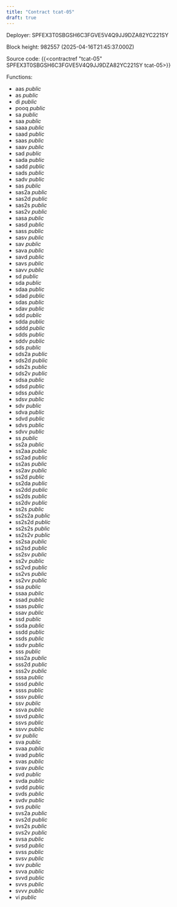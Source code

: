 ```yaml
---
title: "Contract tcat-05"
draft: true
---
```

Deployer: SPFEX3T0SBGSH6C3FGVE5V4Q9JJ9DZA82YC221SY


 



Block height: 982557 (2025-04-16T21:45:37.000Z)

Source code: {{<contractref "tcat-05" SPFEX3T0SBGSH6C3FGVE5V4Q9JJ9DZA82YC221SY tcat-05>}}

Functions:

* aas _public_
* as _public_
* di _public_
* pooq _public_
* sa _public_
* saa _public_
* saaa _public_
* saad _public_
* saas _public_
* saav _public_
* sad _public_
* sada _public_
* sadd _public_
* sads _public_
* sadv _public_
* sas _public_
* sas2a _public_
* sas2d _public_
* sas2s _public_
* sas2v _public_
* sasa _public_
* sasd _public_
* sass _public_
* sasv _public_
* sav _public_
* sava _public_
* savd _public_
* savs _public_
* savv _public_
* sd _public_
* sda _public_
* sdaa _public_
* sdad _public_
* sdas _public_
* sdav _public_
* sdd _public_
* sdda _public_
* sddd _public_
* sdds _public_
* sddv _public_
* sds _public_
* sds2a _public_
* sds2d _public_
* sds2s _public_
* sds2v _public_
* sdsa _public_
* sdsd _public_
* sdss _public_
* sdsv _public_
* sdv _public_
* sdva _public_
* sdvd _public_
* sdvs _public_
* sdvv _public_
* ss _public_
* ss2a _public_
* ss2aa _public_
* ss2ad _public_
* ss2as _public_
* ss2av _public_
* ss2d _public_
* ss2da _public_
* ss2dd _public_
* ss2ds _public_
* ss2dv _public_
* ss2s _public_
* ss2s2a _public_
* ss2s2d _public_
* ss2s2s _public_
* ss2s2v _public_
* ss2sa _public_
* ss2sd _public_
* ss2sv _public_
* ss2v _public_
* ss2vd _public_
* ss2vs _public_
* ss2vv _public_
* ssa _public_
* ssaa _public_
* ssad _public_
* ssas _public_
* ssav _public_
* ssd _public_
* ssda _public_
* ssdd _public_
* ssds _public_
* ssdv _public_
* sss _public_
* sss2a _public_
* sss2d _public_
* sss2v _public_
* sssa _public_
* sssd _public_
* ssss _public_
* sssv _public_
* ssv _public_
* ssva _public_
* ssvd _public_
* ssvs _public_
* ssvv _public_
* sv _public_
* sva _public_
* svaa _public_
* svad _public_
* svas _public_
* svav _public_
* svd _public_
* svda _public_
* svdd _public_
* svds _public_
* svdv _public_
* svs _public_
* svs2a _public_
* svs2d _public_
* svs2s _public_
* svs2v _public_
* svsa _public_
* svsd _public_
* svss _public_
* svsv _public_
* svv _public_
* svva _public_
* svvd _public_
* svvs _public_
* svvv _public_
* vi _public_
